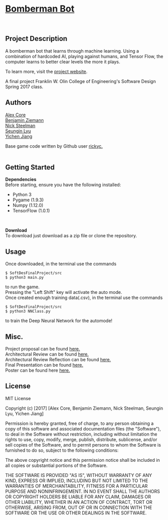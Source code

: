 <H1><a href="https://zneb97.github.io/SoftDesFinalProject/">Bomberman Bot</a></H1><br>

## Project Description<br>
A bomberman bot that learns through machine learning. Using a combination of hardcoded AI, playing against humans, and Tensor Flow, the computer learns to better clear levels the more it plays. <br>

To learn more, visit the <a href="https://zneb97.github.io/SoftDesFinalProject/">project website</a>.<br>

A final project Franklin W. Olin College of Engineering's Software Design Spring 2017 class.<br>

## Authors<br>
<a href="https://github.com/Ryofashadewalk">Alex Core</a><br>
<a href="https://github.com/zneb97">Benjamin Ziemann</a><br>
<a href="https://github.com/CleanestMink126">Nick Steelman</a><br>
<a href="https://github.com/SeunginLyu">Seungin Lyu</a><br>
<a href="https://github.com/yjiang0929">Yichen Jiang</a><br>


Base game code written by Github user <a href="https://github.com/rickyc/bomberman-pygame">rickyc.</a><br>
<br>

## Getting Started<br>
**Dependencies**<br>
Before starting, ensure you have the following installed:<br>
* Python 3
* Pygame (1.9.3) <br>
* Numpy (1.12.0) <br>
* TensorFlow (1.0.1)
<br>

**Download**<br>
To download just download as a zip file or clone the repository.

## Usage<br>
Once downloaded, in the terminal use the commands
```shell
$ SoftDesFinalProject/src
$ python3 main.py
```
to run the game. <br> Pressing the "Left Shift" key will activate the auto mode. <br>
Once created enough training data(.csv), in the terminal use the commands
```shell
$ SoftDesFinalProject/src
$ python3 NNClass.py
```
to train the Deep Neural Network for the automode! <br>
## Misc.<br>
Project proposal can be found <a href="https://github.com/zneb97/SoftDesFinalProject/blob/master/project_docs/ProjectProposal.md">here.</a><br>
Architectural Review can be found <a href="https://github.com/zneb97/SoftDesFinalProject/blob/master/project_docs/ArchitecturalReview.md">here.</a>
<br>
Architectural Review Reflection can be found <a href="https://github.com/zneb97/SoftDesFinalProject/blob/master/project_docs/ReflectionSynthesis.md">here.</a><br>
Final Presentation can be found <a href="https://docs.google.com/presentation/d/1YaGlI_PHdcVWGIpH5ofd0F1Tq2FRwAVLr6wR0Bzh7g0/edit?usp=sharing">here.</a><br>
Poster can be found here <a href="https://github.com/zneb97/SoftDesFinalProject/blob/master/project_docs/sofdesPoster.pdf">here.</a>
## License<br>
MIT License

Copyright (c) [2017] [Alex Core, Benjamin Ziemann, Nick Steelman, Seungin Lyu, Yichen Jiang]

Permission is hereby granted, free of charge, to any person obtaining a copy
of this software and associated documentation files (the "Software"), to deal
in the Software without restriction, including without limitation the rights
to use, copy, modify, merge, publish, distribute, sublicense, and/or sell
copies of the Software, and to permit persons to whom the Software is
furnished to do so, subject to the following conditions:

The above copyright notice and this permission notice shall be included in all
copies or substantial portions of the Software.

THE SOFTWARE IS PROVIDED "AS IS", WITHOUT WARRANTY OF ANY KIND, EXPRESS OR
IMPLIED, INCLUDING BUT NOT LIMITED TO THE WARRANTIES OF MERCHANTABILITY,
FITNESS FOR A PARTICULAR PURPOSE AND NONINFRINGEMENT. IN NO EVENT SHALL THE
AUTHORS OR COPYRIGHT HOLDERS BE LIABLE FOR ANY CLAIM, DAMAGES OR OTHER
LIABILITY, WHETHER IN AN ACTION OF CONTRACT, TORT OR OTHERWISE, ARISING FROM,
OUT OF OR IN CONNECTION WITH THE SOFTWARE OR THE USE OR OTHER DEALINGS IN THE
SOFTWARE.
